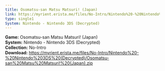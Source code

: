```yaml
---
title: Osomatsu-san Matsu Matsuri! (Japan)
link: https://myrient.erista.me/files/No-Intro/Nintendo%20-%20Nintendo%203DS%20(Decrypted)/Osomatsu-san%20Matsu%20Matsuri!%20(Japan).zip
type: single1
System: Nintendo - Nintendo 3DS (Decrypted)
---
```

<b>Game:</b> Osomatsu-san Matsu Matsuri! (Japan)<br>
<b>System:</b> Nintendo - Nintendo 3DS (Decrypted)<br>
<b>Collection:</b> No-Intro<br>
<b>Download:</b> https://myrient.erista.me/files/No-Intro/Nintendo%20-%20Nintendo%203DS%20(Decrypted)/Osomatsu-san%20Matsu%20Matsuri!%20(Japan).zip